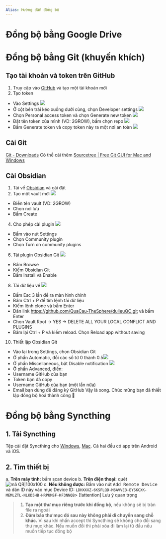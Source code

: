 ```yaml
---
Alias: Hướng dẫn đồng bộ
---
```

# Đồng bộ bằng Google Drive

# Đồng bộ bằng Git (khuyến khích) 
## Tạo tài khoản và token trên GitHub
1. Truy cập vào [GitHub](https://github.com/) và tạo một tài khoản mới
2. Tạo token
- Vào Settings ![](https://lh4.googleusercontent.com/jfSIEWMiq1XC4ZctO8UZerr6UjfJuewV3XSAT43AnM_3NNplbITWkGFmVNKN-K3j4gpGAarePpCCWxSmxwiIm_ZpF0YkcgmoA1uEiXxqYb_PyxLBVmYrIszFwQkTNn6VgjVINobqE_x0sG0qB0IDMU_cxd3rIwH_FcEYzcRAbthQcyRdGiLUO1W67w)
- Ở cột bên trái kéo xuống dưới cùng, chọn Developer settings ![](https://lh4.googleusercontent.com/Nqd9zpfuU9gI_lex0M69pNocmG9PZ01XhX14Ju704b57fBVUzQRMjxdLlnOwNDVne6bdrr7WihxgtwNli173fHiFknsB7aFvL0hksSOuyF-7x15GgkMXj8-onP2YC9sIM6GgwphboQZH3X6EMZn-895fPQseHfwQpfzvAk0adQ5jhDds6zGM97SDOQ)
- Chọn Personal access token và chọn Generate new token ![](https://lh4.googleusercontent.com/NShV0Qnbj1CV6wShlaGrAKru2H-i4aiIjJCfvHqOOx8BK3R7itxiTZGG-L8e6q20Xn0W-eRVXiLtGyngXQoAPaWTlQSoyH-7eTqSDQMjj_7Aj1INyr7hH3G4lPZ4vTFGVv4cA_umP4XGc24RuikQ75uk2QxfH6T645ZRyd1e26zBfcCHh62rpbUVOw)
- Đặt tên token của mình (VD: 2GROW), bấm chọn repo ![](https://lh4.googleusercontent.com/FarUYTDiIIGwBJbGdDcGlAMzGQ3f1qsiouu2voN9CzZSjIGzSx2VRDaSlWV27-Yywiejf4KNN8Pt3_JaoA6Apws87nWPz6rqsJ34ZG41X-_wMA_deGuCYIDBPxQO6LHs9E0F_RYTBTuSglVKd_tF3JXtCKCWAm7n4vEeNy6E-bar0DGCKg4_Fg46cw)
- Bấm Generate token và copy token này ra một nơi an toàn ![](https://lh4.googleusercontent.com/Wm2-Gxr83I-qxz7yf0hKk9xOrRZfKuYmUIMRomFuITpd4z09NkX--acQ7lfGGA7jklbyySkAW8MJVAXND8CqnrV7HJg3_nFcNBZb_LPHqaDbrK5BTZml0HReJuutYEryB_3QzM0i5lERgUETCUygne3HC0HMKOYgChLprAXQsh8Jx73CYS6pKgrLeg)
## Cài Git 
[Git - Downloads](https://git-scm.com/download/)
Có thể cài thêm [Sourcetree | Free Git GUI for Mac and Windows](https://www.sourcetreeapp.com/)
## Cài Obsidian
1. Tải về [Obsidian](https://obsidian.md/) và cài đặt
2. Tạo một vault mới ![](https://lh3.googleusercontent.com/h_FLhEtm88yNij0UAA-v5lgp_FsdeVOeNN63WoUxIAzri_Un4HFadXnfP-YFAIgzB6BcTVcvhnq1o7T3pQhKeA_ewegDdAHMR82zrVZmtXCe7QJ7KENtIm5IiuNDQY_LWDjVDLN3z3vdsglozAdZxJHISNCsv6NKZAO34gajSJQKApZgWVH81S3bHQ)
- Điền tên vault (VD: 2GROW)
- Chọn nơi lưu
- Bấm Create
4. Cho phép cài plugin ![](https://lh5.googleusercontent.com/Gj2jYaz0tavqyYGNdO8gCUgHrolm1CQ2jtlvt5R9m-s37pPfc-jI8hy4I18gJPSjiY6gXjLLmGK0yPoQ6bl6ytWvJQwm6DIs68uVsjDx3CLu5Uj5vGSvYsMAuOHigGQb62FaPNa22-4lurcZZeC-EBo3Y-pKMFpQ0BQW0zbWQPKPKn7kEqql_agvnQ)
- Bấm vào nút Settings
- Chọn Community plugin
- Chọn Turn on community plugins
6. Tải plugin Obsidian Git ![](https://lh5.googleusercontent.com/PPlQZb4rrk8utK4xkmyDT9jgmWqRdDZGckTCdu4mZtc4lXT9VCEtv4xSon-4WtSAP-xHwNi3SVRk3AUiQ80h2gVtW-iOnOI39B5q3XDe6c3-WEGAgnV6uW6izTgQ9xCYOfR0DbEoKJCl0vx9yc9DdlyThGl5Jtgm2TJklAut5PuHNsRH36TB9gZNJA)
- Bấm Browse
- Kiếm Obsidian Git
- Bấm Install và Enable
8. Tải dữ liệu về ![](https://lh3.googleusercontent.com/6TlWJmAiiXmvTfYrOGUTT1_Rg6yaB3y3jDSvnPty9xBOwAhQdqwL2eeSRI3-X8og-vp1va-ZqnXFciXOwbvpHOc4zlRGI1lP1CwHllSAmASSnG9oUxPD2ZoLPWLNXTNZVAmu0KXEU1eXV3mrc9rvvEF3gJ4C0p6MEzgEpzXXlL73_ycfXbsOektsLA)
- Bấm Esc 3 lần để ra màn hình chính
- Bấm Ctrl + P để tìm lệnh tải dữ liệu
- Kiếm lệnh clone và bấm Enter 
- Dán link https://github.com/QuaCau-TheSphere/dulieuQC.git và bấm Enter
- Chọn Vault Root → YES → DELETE ALL YOUR LOCAL CONFLICT AND PLUGINS
- Bấm lại Ctrl + P và kiếm reload. Chọn Reload app without saving
10. Thiết lập Obsidian Git 
- Vào lại trong Settings, chọn Obsidian Git
- Ở phần Automatic, đổi các số từ 0 thành 0.5![](https://lh3.googleusercontent.com/eTyiJ9UyuSsbADSX2j-OtnOan3jJp_CmeAgz3mWXJvepGVO4qge38cDPjVRHddbZWL3XUFrfv1NPkQPhTaaIuT8ACSg5K3miLILb0OnEi69GMILqwFHrB2en2H0D7f6N5hpyQLhzHXF0PBmcT9pDga2Y9l_ieWgWkZLN419Ox2yLDxDCL68T_iVovg)
- Ở phần Miscellaneous, bật Disable notification ![](https://lh5.googleusercontent.com/yyAE-v0gFvfeDjfLiCxfzbJWicvxizDfLltLEc6lPZn0bssaISOyqAIsIG--fgWEHDy6-x_19hJlG_ztivxZtGdQC7feh1XFlrI3tUKgfIwpoUgfPLxOlHvKocQygJv2N9wr5pp64jZ4oY9dtXoWrAD8Bpdpa9XqZ_3eLSe-S-vf4RUUGFSXzwxiJQ)
- Ở phần Advanced, điền:
- Username GitHub của bạn
- Token bạn đã copy
- Username GitHub của bạn (một lần nữa)
- Email bạn dùng để đăng ký GitHub
Vậy là xong. Chúc mừng bạn đã thiết lập đồng bộ hoá thành công 🎉

# Đồng bộ bằng Syncthing 
## 1. Tải Syncthing
Tệp cài đặt Syncthing cho [Windows](https://github.com/canton7/SyncTrayzor/releases/download/v1.1.29/SyncTrayzorSetup-x64.exe), [Mac](https://github.com/syncthing/syncthing-macos/releases/download/v1.21.0-1/Syncthing-1.21.0-1.dmg). Cả hai đều có app trên Android và iOS. 

## 2. Tìm thiết bị
a. **Trên máy tính:** bấm scan device
b. **Trên điện thoại:** quét ![mã QR|100x100](https://i.imgur.com/cABRyXJ.png)
c. **Nếu không được:** Bấm vào nút <kbd>Add Remote Device</kbd> và dán ID này vào mục Device ID: `LDHXXXZ-6KSFLQD-M6AVVE3-EYSKCXK-MEMLZTL-NLKD5HB-HRPUMSF-KF3NNQB`> [!attention] Lưu ý quan trọng
>1. **Tạo một thư mục riêng trước khi đồng bộ**, nếu không sẽ bị tràn file ra ngoài 
>2. **Đảm bảo thư mục đó sau này không phải di chuyển sang chỗ khác.** Vì sau khi nhấn accept thì Syncthing sẽ không cho đổi sang thư mục khác. Nếu muốn đổi thì phải xóa đi làm lại từ đầu nếu muốn tiếp tục đồng bộ